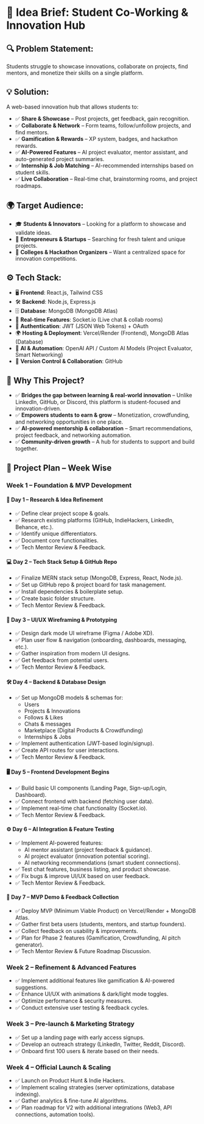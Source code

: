 # 🚀 Idea Brief: Student Co-Working & Innovation Hub

## 🔍 Problem Statement:
Students struggle to showcase innovations, collaborate on projects, find mentors, and monetize their skills on a single platform.


## 💡 Solution:
A web-based innovation hub that allows students to:
- ✅ **Share & Showcase** – Post projects, get feedback, gain recognition.
- ✅ **Collaborate & Network** – Form teams, follow/unfollow projects, and find mentors.
- ✅ **Gamification & Rewards** – XP system, badges, and hackathon rewards.
- ✅ **AI-Powered Features** – AI project evaluator, mentor assistant, and auto-generated project summaries.
- ✅ **Internship & Job Matching** – AI-recommended internships based on student skills.
- ✅ **Live Collaboration** – Real-time chat, brainstorming rooms, and project roadmaps.

## 🌍 Target Audience:
- 🎓 **Students & Innovators** – Looking for a platform to showcase and validate ideas.
- 🤝 **Entrepreneurs & Startups** – Searching for fresh talent and unique projects.
- 🏫 **Colleges & Hackathon Organizers** – Want a centralized space for innovation competitions.

## ⚙️ Tech Stack:
- 🖥️ **Frontend**: React.js, Tailwind CSS
- 🛠️ **Backend**: Node.js, Express.js
- 🗄️ **Database**: MongoDB (MongoDB Atlas)
- 📢 **Real-time Features**: Socket.io (Live chat & collab rooms)
- 🔐 **Authentication**: JWT (JSON Web Tokens) + OAuth
- 🌍 **Hosting & Deployment**: Vercel/Render (Frontend), MongoDB Atlas (Database)
- 🤖 **AI & Automation**: OpenAI API / Custom AI Models (Project Evaluator, Smart Networking)
- 📜 **Version Control & Collaboration**: GitHub

## 🤔 Why This Project?
- ✅ **Bridges the gap between learning & real-world innovation** – Unlike LinkedIn, GitHub, or Discord, this platform is student-focused and innovation-driven.
- ✅ **Empowers students to earn & grow** – Monetization, crowdfunding, and networking opportunities in one place.
- ✅ **AI-powered mentorship & collaboration** – Smart recommendations, project feedback, and networking automation.
- ✅ **Community-driven growth** – A hub for students to support and build together.

## 📅 Project Plan – Week Wise

### **Week 1 – Foundation & MVP Development**
#### 🚀 **Day 1 – Research & Idea Refinement**
- ✅ Define clear project scope & goals.
- ✅ Research existing platforms (GitHub, IndieHackers, LinkedIn, Behance, etc.).
- ✅ Identify unique differentiators.
- ✅ Document core functionalities.
- ✅ Tech Mentor Review & Feedback.

#### 💻 **Day 2 – Tech Stack Setup & GitHub Repo**
- ✅ Finalize MERN stack setup (MongoDB, Express, React, Node.js).
- ✅ Set up GitHub repo & project board for task management.
- ✅ Install dependencies & boilerplate setup.
- ✅ Create basic folder structure.
- ✅ Tech Mentor Review & Feedback.

#### 📜 **Day 3 – UI/UX Wireframing & Prototyping**
- ✅ Design dark mode UI wireframe (Figma / Adobe XD).
- ✅ Plan user flow & navigation (onboarding, dashboards, messaging, etc.).
- ✅ Gather inspiration from modern UI designs.
- ✅ Get feedback from potential users.
- ✅ Tech Mentor Review & Feedback.

#### 🛠️ **Day 4 – Backend & Database Design**
- ✅ Set up MongoDB models & schemas for:
  - Users
  - Projects & Innovations
  - Follows & Likes
  - Chats & messages
  - Marketplace (Digital Products & Crowdfunding)
  - Internships & Jobs
- ✅ Implement authentication (JWT-based login/signup).
- ✅ Create API routes for user interactions.
- ✅ Tech Mentor Review & Feedback.

#### 🖥️ **Day 5 – Frontend Development Begins**
- ✅ Build basic UI components (Landing Page, Sign-up/Login, Dashboard).
- ✅ Connect frontend with backend (fetching user data).
- ✅ Implement real-time chat functionality (Socket.io).
- ✅ Tech Mentor Review & Feedback.

#### ⚙️ **Day 6 – AI Integration & Feature Testing**
- ✅ Implement AI-powered features:
  - AI mentor assistant (project feedback & guidance).
  - AI project evaluator (innovation potential scoring).
  - AI networking recommendations (smart student connections).
- ✅ Test chat features, business listing, and product showcase.
- ✅ Fix bugs & improve UI/UX based on user feedback.
- ✅ Tech Mentor Review & Feedback.

#### 📢 **Day 7 – MVP Demo & Feedback Collection**
- ✅ Deploy MVP (Minimum Viable Product) on Vercel/Render + MongoDB Atlas.
- ✅ Gather first beta users (students, mentors, and startup founders).
- ✅ Collect feedback on usability & improvements.
- ✅ Plan for Phase 2 features (Gamification, Crowdfunding, AI pitch generator).
- ✅ Tech Mentor Review & Future Roadmap Discussion.

### **Week 2 – Refinement & Advanced Features**
- ✅ Implement additional features like gamification & AI-powered suggestions.
- ✅ Enhance UI/UX with animations & dark/light mode toggles.
- ✅ Optimize performance & security measures.
- ✅ Conduct extensive user testing & feedback cycles.

### **Week 3 – Pre-launch & Marketing Strategy**
- ✅ Set up a landing page with early access signups.
- ✅ Develop an outreach strategy (LinkedIn, Twitter, Reddit, Discord).
- ✅ Onboard first 100 users & iterate based on their needs.

### **Week 4 – Official Launch & Scaling**
- ✅ Launch on Product Hunt & Indie Hackers.
- ✅ Implement scaling strategies (server optimizations, database indexing).
- ✅ Gather analytics & fine-tune AI algorithms.
- ✅ Plan roadmap for V2 with additional integrations (Web3, API connections, automation tools).

